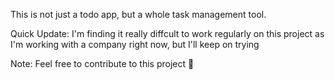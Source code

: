 This is not just a todo app, but a whole task management tool.

Quick Update: I'm finding it really diffcult to work regularly on this project as I'm working with a company right now, but I'll keep on trying

Note: Feel free to contribute to this project 🥳

